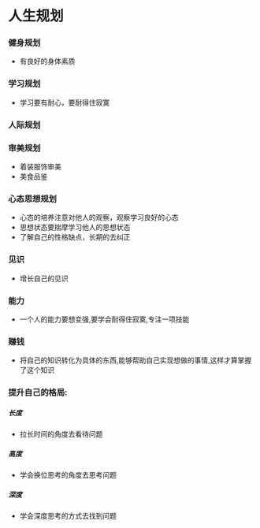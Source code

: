 # 人生规划
### 健身规划
- 有良好的身体素质
### 学习规划
- 学习要有耐心，要耐得住寂寞
### 人际规划
### 审美规划
- 着装服饰审美
- 美食品鉴
### 心态思想规划
- 心态的培养注意对他人的观察，观察学习良好的心态
- 思想状态要揣摩学习他人的思想状态
- 了解自己的性格缺点，长期的去纠正
### 见识
- 增长自己的见识
### 能力
- 一个人的能力要想变强,要学会耐得住寂寞,专注一项技能
### 赚钱
- 将自己的知识转化为具体的东西,能够帮助自己实现想做的事情,这样才算掌握了这个知识
### 提升自己的格局:
##### 长度
- 拉长时间的角度去看待问题
##### 高度
- 学会换位思考的角度去思考问题
##### 深度
- 学会深度思考的方式去找到问题

